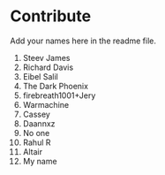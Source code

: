 # Contribute 
Add your names here in the readme file. 

1. Steev James
2. Richard Davis
3. Eibel Salil
4. The Dark Phoenix
5. firebreath1001+Jery
6. Warmachine
7. Cassey
8. Daannxz
9. No one
10. Rahul R
11. Altair
12. My name
